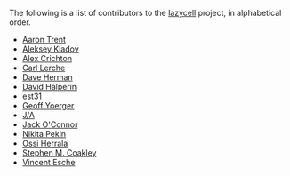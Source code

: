 The following is a list of contributors to the [lazycell][lazycell] project, in
alphabetical order.

* [Aaron Trent](https://github.com/novacrazy)
* [Aleksey Kladov](https://github.com/matklad)
* [Alex Crichton](https://github.com/alexcrichton)
* [Carl Lerche](https://github.com/carllerche)
* [Dave Herman](https://github.com/dherman)
* [David Halperin](https://github.com/davidhalperin)
* [est31](https://github.com/est31)
* [Geoff Yoerger](https://github.com/DirkyJerky)
* [J/A](https://github.com/archer884)
* [Jack O'Connor](https://github.com/oconnor663)
* [Nikita Pekin](https://github.com/indiv0)
* [Ossi Herrala](https://github.com/oherrala)
* [Stephen M. Coakley](https://github.com/sagebind)
* [Vincent Esche](https://github.com/regexident)

[lazycell]: https://github.com/indiv0/lazycell
